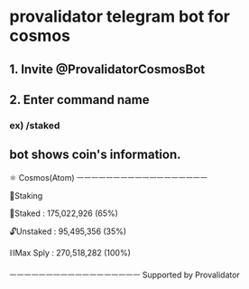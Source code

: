 

# provalidator telegram bot for cosmos



## 1. Invite @ProvalidatorCosmosBot

## 2. Enter command name 

### ex) /staked

## bot shows coin's information.
⚛️ Cosmos(Atom)
ㅡㅡㅡㅡㅡㅡㅡㅡㅡㅡㅡㅡㅡㅡㅡㅡㅡㅡ

🥩Staking

🔐Staked : 175,022,926 (65%)

🔓Unstaked : 95,495,356 (35%)

⛓️Max Sply : 270,518,282 (100%)

ㅡㅡㅡㅡㅡㅡㅡㅡㅡㅡㅡㅡㅡㅡㅡㅡㅡㅡ
Supported by Provalidator